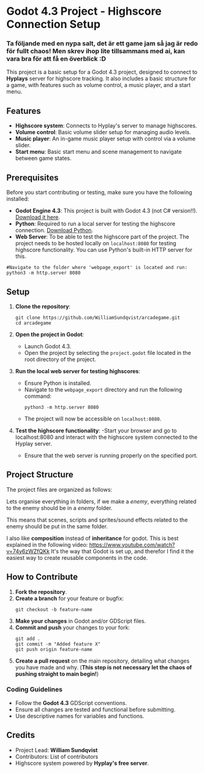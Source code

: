 
# Godot 4.3 Project - Highscore Connection Setup

### Ta följande med en nypa salt, det är ett game jam så jag är redo för fullt chaos! Men skrev ihop lite tillsammans med ai, kan vara bra för att få en överblick :D

This project is a basic setup for a Godot 4.3 project, designed to connect to **Hyplays** server for highscore tracking. It also includes a basic structure for a game, with features such as volume control, a music player, and a start menu. 

## Features

- **Highscore system**: Connects to Hyplay's server to manage highscores.
- **Volume control**: Basic volume slider setup for managing audio levels.
- **Music player**: An in-game music player setup with control via a volume slider.
- **Start menu**: Basic start menu and scene management to navigate between game states.

## Prerequisites

Before you start contributing or testing, make sure you have the following installed:

- **Godot Engine 4.3**: This project is built with Godot 4.3 (not C# version!!). [Download it here](https://godotengine.org/download).
- **Python**: Required to run a local server for testing the highscore connection. [Download Python](https://www.python.org/downloads/).
- **Web Server**: To be able to test the highscore part of the project. The project needs to be hosted locally on `localhost:8080` for testing highscore functionality. You can use Python's built-in HTTP server for this.

```
#Navigate to the folder where 'webpage_export' is located and run:
python3 -m http.server 8080
```

## Setup

1. **Clone the repository**:
   ```
   git clone https://github.com/WilliamSundqvist/arcadegame.git
   cd arcadegame
   ```

2. **Open the project in Godot**:
   - Launch Godot 4.3.
   - Open the project by selecting the `project.godot` file located in the root directory of the project.

3. **Run the local web server for testing highscores**:
   - Ensure Python is installed.
   - Navigate to the `webpage_export` directory and run the following command:
     ```
     python3 -m http.server 8080
     ```
   - The project will now be accessible on `localhost:8080`.

4. **Test the highscore functionality**:
   -Start your browser and go to localhost:8080 and interact with the highscore system connected to the Hyplay server.
   - Ensure that the web server is running properly on the specified port.

## Project Structure

The project files are organized as follows:

Lets organise everything in folders, if we make a *enemy*, everything related to the enemy should be in a *enemy* folder.

This means that scenes, scripts and sprites/sound effects related to the enemy should be put in the same folder.

I also like **composition** instead of **inheritance** for godot. This is best explained in the following video: https://www.youtube.com/watch?v=74y6zWZfQKk
It's the way that Godot is set up, and therefor I find it the easiest way to create reusable components in the code.

## How to Contribute

1. **Fork the repository**.
2. **Create a branch** for your feature or bugfix:
   ```
   git checkout -b feature-name
   ```
3. **Make your changes** in Godot and/or GDScript files.
4. **Commit and push** your changes to your fork:
   ```
   git add .
   git commit -m "Added feature X"
   git push origin feature-name
   ```
5. **Create a pull request** on the main repository, detailing what changes you have made and why. (**This step is not necessary let the chaos of pushing straight to main begin!**)

### Coding Guidelines

- Follow the **Godot 4.3** GDScript conventions.
- Ensure all changes are tested and functional before submitting.
- Use descriptive names for variables and functions.


## Credits

- Project Lead: **William Sundqvist**
- Contributors: List of contributors
- Highscore system powered by **Hyplay's free server**.
